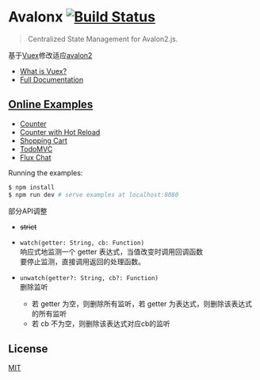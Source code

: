 # Avalonx [![Build Status](https://circleci.com/gh/hmhao/avalonx/tree/master.png?style=shield)](https://circleci.com/gh/hmhao/avalonx)

> Centralized State Management for Avalon2.js.

基于[Vuex](https://github.com/vuejs/vuex)修改适应[avalon2](https://github.com/RubyLouvre/avalon)

- [What is Vuex?](http://vuex.vuejs.org/en/intro.html)
- [Full Documentation](http://vuex.vuejs.org/)

## [Online Examples](https://hmhao.github.io/avalonx/)

- [Counter](https://hmhao.github.io/avalonx/counter/)
- [Counter with Hot Reload](https://hmhao.github.io/avalonx/counter-hot/)
- [Shopping Cart](https://hmhao.github.io/avalonx/shopping-cart/)
- [TodoMVC](https://hmhao.github.io/avalonx/todomvc/)
- [Flux Chat](https://hmhao.github.io/avalonx/chat/)

Running the examples:

``` bash
$ npm install
$ npm run dev # serve examples at localhost:8080
```

部分API调整

* ~~strict~~

* `watch(getter: String, cb: Function)`<br>
响应式地监测一个 getter 表达式，当值改变时调用回调函数<br>
要停止监测，直接调用返回的处理函数。

* `unwatch(getter?: String, cb?: Function)`<br>
删除监听
  * 若 getter 为空，则删除所有监听，若 getter 为表达式，则删除该表达式的所有监听
  * 若 cb 不为空，则删除该表达式对应cb的监听

## License

[MIT](http://opensource.org/licenses/MIT)
